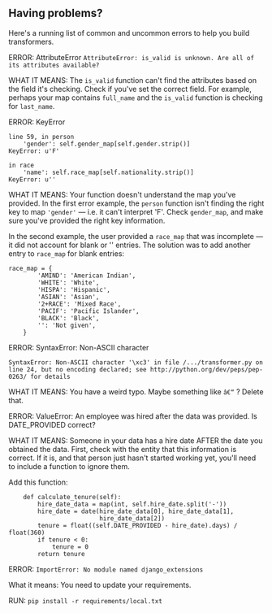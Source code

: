 Having problems?
----------------

Here's a running list of common and uncommon errors to help you build transformers.


ERROR: AttributeError
`AttributeError: is_valid is unknown. Are all of its attributes available?`

WHAT IT MEANS: The `is_valid` function can't find the attributes based on the field it's checking. Check if you've set the correct field. For example, perhaps your map contains `full_name` and the `is_valid` function is checking for `last_name`.


ERROR: KeyError
```
line 59, in person
    'gender': self.gender_map[self.gender.strip()]
KeyError: u'F'
```

```
in race
    'name': self.race_map[self.nationality.strip()]
KeyError: u''
```

WHAT IT MEANS: Your function doesn't understand the map you've provided. In the first error example, the `person` function isn't finding the right key to map `'gender'` &mdash; i.e. it can't interpret 'F'. Check `gender_map`, and make sure you've provided the right key information.

In the second example, the user provided a `race_map` that was incomplete &mdash; it did not account for blank or '' entries. The solution was to add another entry to `race_map` for blank entries:

```
race_map = {
        'AMIND': 'American Indian',
        'WHITE': 'White',
        'HISPA': 'Hispanic',
        'ASIAN': 'Asian',
        '2+RACE': 'Mixed Race',
        'PACIF': 'Pacific Islander',
        'BLACK': 'Black',
        '': 'Not given',
    }
```

ERROR: SyntaxError: Non-ASCII character
```
SyntaxError: Non-ASCII character '\xc3' in file /.../transformer.py on line 24, but no encoding declared; see http://python.org/dev/peps/pep-0263/ for details
```

WHAT IT MEANS: You have a weird typo. Maybe something like `â€“` ? Delete that.


ERROR: ValueError: An employee was hired after the data was provided.
Is DATE_PROVIDED correct?

WHAT IT MEANS: Someone in your data has a hire date AFTER the date you obtained the data. First, check with the entity that this information is correct. If it is, and that person just hasn't started working yet, you'll need to include a function to ignore them.

Add this function:
```    
    def calculate_tenure(self):
        hire_date_data = map(int, self.hire_date.split('-'))
        hire_date = date(hire_date_data[0], hire_date_data[1],
                         hire_date_data[2])
        tenure = float((self.DATE_PROVIDED - hire_date).days) / float(360)
        if tenure < 0:
            tenure = 0
        return tenure
```

ERROR: `ImportError: No module named django_extensions`

What it means: You need to update your requirements.

RUN: `pip install -r requirements/local.txt`